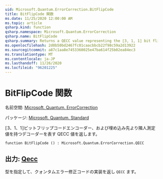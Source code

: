 ```yaml
---
uid: Microsoft.Quantum.ErrorCorrection.BitFlipCode
title: BitFlipCode 関数
ms.date: 11/25/2020 12:00:00 AM
ms.topic: article
qsharp.kind: function
qsharp.namespace: Microsoft.Quantum.ErrorCorrection
qsharp.name: BitFlipCode
qsharp.summary: Returns a QECC value representing the ⟦3, 1, 1⟧ bit flip code encoder and decoder with in-place syndrome measurement.
ms.openlocfilehash: 2d0b50bd2467fc01caacbbcb22f98c59a2d13922
ms.sourcegitcommit: a87c1aa8e7453360025e47ba614f25b02ea84ec3
ms.translationtype: MT
ms.contentlocale: ja-JP
ms.lasthandoff: 11/26/2020
ms.locfileid: "96201225"
---
```

# <a name="bitflipcode-function"></a>BitFlipCode 関数

名前空間: [Microsoft. Quantum. ErrorCorrection](xref:Microsoft.Quantum.ErrorCorrection)

パッケージ: [Microsoft. Quantum. Standard](https://nuget.org/packages/Microsoft.Quantum.Standard)


⟦3、1、1⟧ビットフリップコードエンコーダー、および埋め込み先より隣人測定値を持つデコーダーを表す QECC 値を返します。

```qsharp
function BitFlipCode () : Microsoft.Quantum.ErrorCorrection.QECC
```


## <a name="output--qecc"></a>出力: [Qecc](xref:Microsoft.Quantum.ErrorCorrection.QECC)

型を指定して、クォンタムエラー修正コードの実装を返し `QECC` ます。